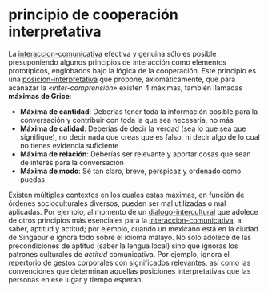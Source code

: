 # principio de cooperación interpretativa

La [interaccion-comunicativa](interaccion-comunicativa.md) efectiva y genuina sólo es posible presuponiendo algunos principios de interacción como elementos prototípicos, englobados bajo la lógica de la cooperación. Este principio es una [posicion-interpretativa](posicion-interpretativa.md) que propone, axiomáticamente, que para acanazar la *«inter-comprensión»* existen 4 máximas, también llamadas **máximas de Grice**:

* **Máxima de  cantidad**: Deberías tener toda la información posible para la conversación y contribuir con toda la que sea necesaria, no más
* **Máxima de calidad**: Deberías de decir la verdad (sea lo que sea que signifique), no decir nada que creas que es falso, ni decir algo de lo cual no tienes evidencia suficiente
* **Máxima de relación**: Deberías ser relevante y aportar cosas que sean de interés para la conversación
* **Máxima de modo**: Sé tan claro, breve, perspicaz y ordenado como puedas

Existen múltiples contextos en los cuales estas máximas, en función de órdenes socioculturales diversos, pueden ser mal utilizadas o mal aplicadas. Por ejemplo, al momento de un [dialogo-intercultural](dialogo-intercultural.md) que adolece de otros principios más esenciales para la [interaccion-comunicativa](interaccion-comunicativa.md), a saber, aptitud y actitud; por ejemplo, cuando un mexicano está en la ciudad de Singapur e ignora todo sobre el idioma malayo. No sólo adolece de las precondiciones de aptitud (saber la lengua local) sino que ignoras los patrones culturales de *actitud* comunicativa. Por ejemplo, ignora el repertorio de gestos corporales con significados relevantes, así como las convenciones que determinan aquellas posiciones interpretativas que las personas en ese lugar y tiempo esperan.
